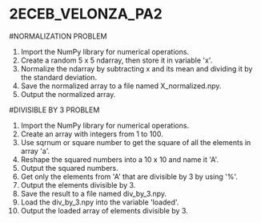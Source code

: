 # 2ECEB_VELONZA_PA2

#NORMALIZATION PROBLEM

1. Import the NumPy library for numerical operations.
2. Create a random 5 x 5 ndarray, then store it in variable 'x'.
3. Normalize the ndarray by subtracting x and its mean and dividing it by the standard deviation.
4. Save the normalized array to a file named X_normalized.npy.
5. Output the normalized array.


#DIVISIBLE BY 3 PROBLEM

1. Import the NumPy library for numerical operations.
2. Create an array with integers from 1 to 100.
3. Use sqrnum or square number to get the square of all the elements in array 'a'.
4. Reshape the squared numbers into a 10 x 10 and name it 'A'.
5. Output the squared numbers.
6. Get only the elements from 'A' that are divisible by 3 by using '%'.
7. Output the elements divisible by 3.
8. Save the result to a file named div_by_3.npy.
9. Load the div_by_3.npy into the variable 'loaded'.
10. Output the loaded array of elements divisible by 3.

